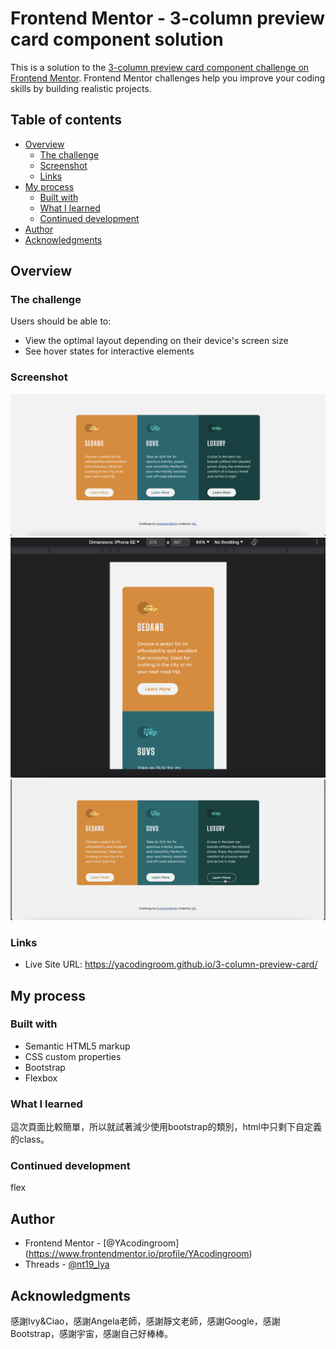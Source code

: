 # Frontend Mentor - 3-column preview card component solution

This is a solution to the [3-column preview card component challenge on Frontend Mentor](https://www.frontendmentor.io/challenges/3column-preview-card-component-pH92eAR2-). Frontend Mentor challenges help you improve your coding skills by building realistic projects. 

## Table of contents

- [Overview](#overview)
  - [The challenge](#the-challenge)
  - [Screenshot](#screenshot)
  - [Links](#links)
- [My process](#my-process)
  - [Built with](#built-with)
  - [What I learned](#what-i-learned)
  - [Continued development](#continued-development)
- [Author](#author)
- [Acknowledgments](#acknowledgments)

## Overview
### The challenge
Users should be able to:
- View the optimal layout depending on their device's screen size
- See hover states for interactive elements

### Screenshot
![screenshot-desktop](screenshot/screenshot-desktop.png)
![screenshot-mobile](screenshot/screenshot-mobile.png)
![screenshot-active](screenshot/screenshot-active.png)

### Links
- Live Site URL: https://yacodingroom.github.io/3-column-preview-card/

## My process
### Built with
- Semantic HTML5 markup
- CSS custom properties
- Bootstrap
- Flexbox

### What I learned
這次頁面比較簡單，所以就試著減少使用bootstrap的類別，html中只剩下自定義的class。

### Continued development
flex

## Author
- Frontend Mentor - [@YAcodingroom]
(https://www.frontendmentor.io/profile/YAcodingroom)
- Threads - [@nt19_lya](https://www.threads.net/@nt19_lya)

## Acknowledgments
感謝Ivy&Ciao，感謝Angela老師，感謝靜文老師，感謝Google，感謝Bootstrap，感謝宇宙，感謝自己好棒棒。
